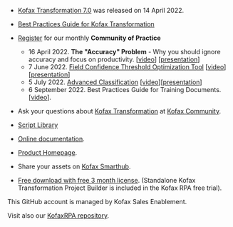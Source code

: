 * [Kofax Transformation 7.0](https://github.com/KofaxTransformation/KT-7.0) was released on 14 April 2022.

* [Best Practices Guide for Kofax Transformation](https://github.com/KofaxTransformation/Kofax-Transformation-Best-Practices)
* [Register](https://cvent.me/Y7gqWA) for our monthly **Community of Practice**
   * 16 April 2022. **The "Accuracy" Problem** - Why you should ignore accuracy and focus on productivity. [[video](https://kofax.app.bigtincan.com/pfiles/QNb0pzmX1Ov6oPrWVEmZiQhrhLijFlhzBGDyxjYan95Ldl27Kk/f/1039876035)] [[presentation](https://kofax.app.bigtincan.com/pfiles/QNb0pzmX1Ov6oPrWVEmZiQhrhLijFlhzBGDyxjYan95Ldl27Kk/f/1039876036)]
   * 7 June 2022. [Field Confidence Threshold Optimization Tool](https://github.com/KofaxTransformation/ThresholdOptimizer) [[video](https://kofax.app.bigtincan.com/pfiles/w2kZv90yNLODdMVXA819iyhVcWtxCmCk8zPjG35nramlRpWeoY/f/1039908450)][[presentation](https://kofax.app.bigtincan.com/pfiles/w2kZv90yNLODdMVXA819iyhVcWtxCmCk8zPjG35nramlRpWeoY/f/1039908451)]
   * 5 July 2022. [Advanced Classification](https://github.com/KofaxTransformation/KTScripts/blob/master/Custom%20Classification.md) [[video](https://kofax.app.bigtincan.com/pfiles/eo57XKl2mjWQrYwZRBnWibhoUwhVcrt58O4dDkJP1AzvnaGx0y/f/1040349747)][[presentation](https://kofax.app.bigtincan.com/pfiles/eo57XKl2mjWQrYwZRBnWibhoUwhVcrt58O4dDkJP1AzvnaGx0y/f/1040349748)]
   * 6 September 2022. Best Practices Guide for Training Documents. [[video](https://kofax.app.bigtincan.com/lshare/w7GmZ6QAnXbepkDLzdJYEmMTjs0CPEN2j3l4a5oR10VOxvqP9y)].
* Ask your questions about [Kofax Transformation](https://community.kofax.com/s/topic/0TO3m000000IznVGAS/transformation?language=en_US) at [Kofax Community](https://community.kofax.com).
* [Script Library](https://github.com/KofaxTransformation/KTScripts#readme)
* [Online documentation](https://docshield.kofax.com/Portal/Products/en_US/KTM/7.0.0-hyanwr9123/KTM.htm).
* [Product Homepage](https://www.kofax.com/products/transformation).
* Share your assets on [Kofax Smarthub](https://smarthub.kofax.com/).
* [Free download with free 3 month license](https://www.kofax.com/products/rpa/rpa-free-trial). (Standalone Kofax Transformation Project Builder is included in the Kofax RPA free trial).

This GitHub account is managed by Kofax Sales Enablement.

Visit also our [KofaxRPA repository](https://github.com/KofaxRPA).
